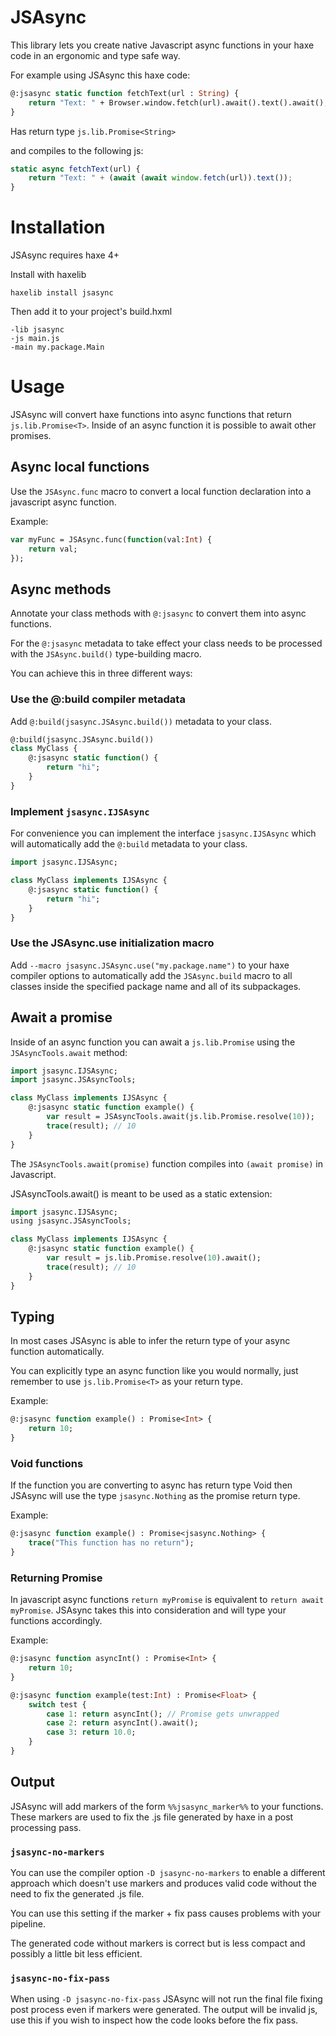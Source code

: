
# JSAsync

This library lets you create native Javascript async functions in your haxe code in an ergonomic and type safe way.

For example using JSAsync this haxe code:
```haxe
@:jsasync static function fetchText(url : String) {
    return "Text: " + Browser.window.fetch(url).await().text().await();
}
```
Has return type `js.lib.Promise<String>`

and compiles to the following js:
```js
static async fetchText(url) {
    return "Text: " + (await (await window.fetch(url)).text());
}
```

# Installation

JSAsync requires haxe 4+

Install with haxelib
```
haxelib install jsasync
```

Then add it to your project's build.hxml
```
-lib jsasync
-js main.js
-main my.package.Main
```

# Usage

JSAsync will convert haxe functions into async functions that return `js.lib.Promise<T>`. Inside of an async function it is possible to await other promises.

## Async local functions

Use the `JSAsync.func` macro to convert a local function declaration into a javascript async function.

Example:
```haxe
var myFunc = JSAsync.func(function(val:Int) {
    return val;
});
```

## Async methods

Annotate your class methods with `@:jsasync` to convert them into async functions.

For the `@:jsasync` metadata to take effect your class needs to be processed with the `JSAsync.build()` type-building macro.

You can achieve this in three different ways:

### Use the @:build compiler metadata
Add `@:build(jsasync.JSAsync.build())` metadata to your class.
```haxe 
@:build(jsasync.JSAsync.build())
class MyClass {
    @:jsasync static function() {
        return "hi";
    }
}
```

### Implement `jsasync.IJSAsync`
For convenience you can implement the interface `jsasync.IJSAsync` which will automatically add the `@:build` metadata to your class.

```haxe
import jsasync.IJSAsync;

class MyClass implements IJSAsync {
    @:jsasync static function() {
        return "hi";
    }
}
```

### Use the JSAsync.use initialization macro

Add `--macro jsasync.JSAsync.use("my.package.name")` to your haxe compiler options to automatically add the `JSAsync.build` macro to all classes inside the specified package name and all of its subpackages.

## Await a promise

Inside of an async function you can await a `js.lib.Promise` using the `JSAsyncTools.await` method:

```haxe
import jsasync.IJSAsync;
import jsasync.JSAsyncTools;

class MyClass implements IJSAsync {
    @:jsasync static function example() {
        var result = JSAsyncTools.await(js.lib.Promise.resolve(10));
        trace(result); // 10
    }
}
```

The `JSAsyncTools.await(promise)` function compiles into `(await promise)` in Javascript.

JSAsyncTools.await() is meant to be used as a static extension:

```haxe
import jsasync.IJSAsync;
using jsasync.JSAsyncTools;

class MyClass implements IJSAsync {
    @:jsasync static function example() {
        var result = js.lib.Promise.resolve(10).await();
        trace(result); // 10
    }
}
```

## Typing

In most cases JSAsync is able to infer the return type of your async function automatically.

You can explicitly type an async function like you would normally, just remember to use `js.lib.Promise<T>` as your return type.

Example:
```haxe
@:jsasync function example() : Promise<Int> {
    return 10;
}
```

### Void functions

If the function you are converting to async has return type Void then JSAsync will use the type `jsasync.Nothing` as the promise return type.

Example:
```haxe
@:jsasync function example() : Promise<jsasync.Nothing> {
    trace("This function has no return");
}
```

### Returning Promise

In javascript async functions `return myPromise` is equivalent to `return await myPromise`. JSAsync takes this into consideration and will type your functions accordingly.

Example:
```haxe
@:jsasync function asyncInt() : Promise<Int> {
    return 10;
}

@:jsasync function example(test:Int) : Promise<Float> {
    switch test {
        case 1: return asyncInt(); // Promise gets unwrapped
        case 2: return asyncInt().await();
        case 3: return 10.0;
    }
}
```

## Output

JSAsync will add markers of the form `%%jsasync_marker%%` to your functions. These markers are used to fix the .js file generated by haxe in a post processing pass.

### `jsasync-no-markers`
You can use the compiler option `-D jsasync-no-markers` to enable a different approach which doesn't use markers and produces valid code without the need to fix the generated .js file.

You can use this setting if the marker + fix pass causes problems with your pipeline.

The generated code without markers is correct but is less compact and possibly a little bit less efficient.

### `jsasync-no-fix-pass`

When using `-D jsasync-no-fix-pass` JSAsync will not run the final file fixing post process even if markers were generated. The output will be invalid js, use this if you wish to inspect how the code looks before the fix pass.

